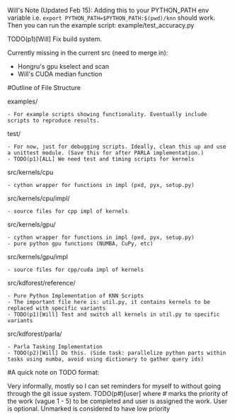 



Will's Note (Updated Feb 15):
Adding this to your PYTHON_PATH env variable i.e. `export PYTHON_PATH=$PYTHON_PATH:$(pwd)/knn` should work.
Then you can run the example script: example/test_accuracy.py

TODO(p1)[Will] Fix build system.

Currently missing in the current src (need to merge in):
- Hongru's gpu kselect and scan
- Will's CUDA median function


#Outline of File Structure

examples/

    - For example scripts showing functionality. Eventually include scripts to reproduce results. 

test/

    - For now, just for debugging scripts. Ideally, clean this up and use a unittest module. (Save this for after PARLA implementation.)
    - TODO(p1)[ALL] We need test and timing scripts for kernels
 
src/kernels/cpu

    - cython wrapper for functions in impl (pxd, pyx, setup.py)

src/kernels/cpu/impl/

    - source files for cpp impl of kernels

src/kernels/gpu/

    - cython wrapper for functions in impl (pxd, pyx, setup.py)
    - pure python gpu functions (NUMBA, CuPy, etc)

src/kernels/gpu/impl

    - source files for cpp/cuda impl of kernels

src/kdforest/reference/

    - Pure Python Implementation of KNN Scripts
    - The important file here is: util.py, it contains kernels to be replaced with specific variants
    - TODO(p1)[Will] Test and switch all kernels in util.py to specific variants

src/kdforest/parla/

    - Parla Tasking Implementation
    - TODO(p2)[Will] Do this. (Side task: parallelize python parts within tasks using numba, avoid using dictionary to gather query ids)

#A quick note on TODO format:

Very informally, mostly so I can set reminders for myself to without going through the git issue system. 
TODO(p#)[user] where # marks the priority of the work (vague 1 - 5) to be completed and user is assigned the work. User is optional.
Unmarked is considered to have low priority
